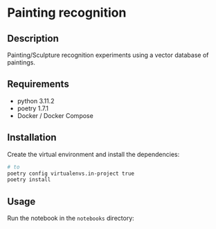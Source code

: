 # Painting recognition

## Description

Painting/Sculpture recognition experiments using a vector database of paintings.

## Requirements

- python 3.11.2
- poetry 1.7.1
- Docker / Docker Compose

## Installation

Create the virtual environment and install the dependencies:

```bash
# to
poetry config virtualenvs.in-project true
poetry install
```

## Usage

Run the notebook in the `notebooks` directory: